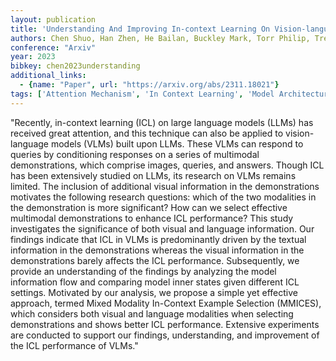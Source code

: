 ```yaml
---
layout: publication
title: 'Understanding And Improving In-context Learning On Vision-language Models'
authors: Chen Shuo, Han Zhen, He Bailan, Buckley Mark, Torr Philip, Tresp Volker, Gu Jindong
conference: "Arxiv"
year: 2023
bibkey: chen2023understanding
additional_links:
  - {name: "Paper", url: "https://arxiv.org/abs/2311.18021"}
tags: ['Attention Mechanism', 'In Context Learning', 'Model Architecture', 'Multimodal Models', 'Prompting', 'Reinforcement Learning']
---
```

"Recently, in-context learning (ICL) on large language models (LLMs) has received great attention, and this technique can also be applied to vision-language models (VLMs) built upon LLMs. These VLMs can respond to queries by conditioning responses on a series of multimodal demonstrations, which comprise images, queries, and answers. Though ICL has been extensively studied on LLMs, its research on VLMs remains limited. The inclusion of additional visual information in the demonstrations motivates the following research questions: which of the two modalities in the demonstration is more significant? How can we select effective multimodal demonstrations to enhance ICL performance? This study investigates the significance of both visual and language information. Our findings indicate that ICL in VLMs is predominantly driven by the textual information in the demonstrations whereas the visual information in the demonstrations barely affects the ICL performance. Subsequently, we provide an understanding of the findings by analyzing the model information flow and comparing model inner states given different ICL settings. Motivated by our analysis, we propose a simple yet effective approach, termed Mixed Modality In-Context Example Selection (MMICES), which considers both visual and language modalities when selecting demonstrations and shows better ICL performance. Extensive experiments are conducted to support our findings, understanding, and improvement of the ICL performance of VLMs."
